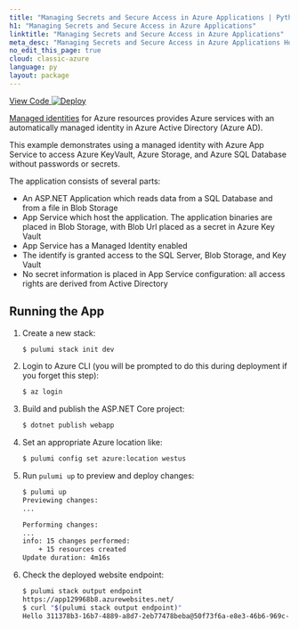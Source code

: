 ```yaml
---
title: "Managing Secrets and Secure Access in Azure Applications | Python"
h1: "Managing Secrets and Secure Access in Azure Applications"
linktitle: "Managing Secrets and Secure Access in Azure Applications"
meta_desc: "Managing Secrets and Secure Access in Azure Applications How-to Guide using Python"
no_edit_this_page: true
cloud: classic-azure
language: py
layout: package
---
```


<!-- WARNING: this page was generated by a tool. Do not edit it by hand. -->
<!-- To change it, please see https://github.com/pulumi/docs/tree/master/tools/mktutorial. -->

<p class="mb-4 flex">
    <a class="flex flex-wrap items-center rounded-md font-display text-lg text-white bg-blue-600 border-2 border-blue-600 px-2 mr-2 whitespace-no-wrap hover:text-white" style="height: 45px;" href="https://github.com/pulumi/examples/tree/master/classic-azure-py-msi-keyvault-rbac" target="_blank">
        <span><i class="fab fa-github pr-2"></i> View Code</span>
    </a>
    <a href="https://app.pulumi.com/new?template=https://github.com/pulumi/examples/blob/master/classic-azure-py-msi-keyvault-rbac/README.md#gh-dark-mode-only" target="_blank">
        <img src="https://get.pulumi.com/new/button.svg" alt="Deploy">
    </a>
</p>


[Managed identities](https://docs.microsoft.com/en-us/azure/active-directory/managed-identities-azure-resources/) for Azure resources provides Azure services with an automatically managed identity in Azure Active Directory (Azure AD).

This example demonstrates using a managed identity with Azure App Service to access Azure KeyVault, Azure Storage, and Azure SQL Database without passwords or secrets.

The application consists of several parts:

- An ASP.NET Application which reads data from a SQL Database and from a file in Blob Storage
- App Service which host the application. The application binaries are placed in Blob Storage, with Blob Url placed as a secret in Azure Key Vault
- App Service has a Managed Identity enabled
- The identify is granted access to the SQL Server, Blob Storage, and Key Vault
- No secret information is placed in App Service configuration: all access rights are derived from Active Directory

## Running the App

1. Create a new stack:

    ```bash
    $ pulumi stack init dev
    ```

1. Login to Azure CLI (you will be prompted to do this during deployment if you forget this step):

    ```bash
    $ az login
    ```

1. Build and publish the ASP.NET Core project:

    ```bash
    $ dotnet publish webapp
    ```

1. Set an appropriate Azure location like:

    ```bash
    $ pulumi config set azure:location westus
    ```

1. Run `pulumi up` to preview and deploy changes:

    ```bash
    $ pulumi up
    Previewing changes:
    ...

    Performing changes:
    ...
    info: 15 changes performed:
        + 15 resources created
    Update duration: 4m16s
    ```

1. Check the deployed website endpoint:

    ```bash
    $ pulumi stack output endpoint
    https://app129968b8.azurewebsites.net/
    $ curl "$(pulumi stack output endpoint)"
    Hello 311378b3-16b7-4889-a8d7-2eb77478beba@50f73f6a-e8e3-46b6-969c-bf026712a650! Here is your...
    ```

